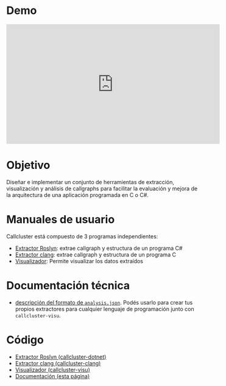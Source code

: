 # Demo

<iframe width="560" height="315" src="https://www.youtube.com/embed/N4CciKXP3C0" title="YouTube video player" frameborder="0" allow="accelerometer; autoplay; clipboard-write; encrypted-media; gyroscope; picture-in-picture" allowfullscreen></iframe>

# Objetivo
Diseñar e implementar un conjunto de herramientas de extracción, visualización y análisis de callgraphs para facilitar la evaluación y mejora de la arquitectura de una aplicación programada en C o C#.

# Manuales de usuario
Callcluster está compuesto de 3 programas independientes:
- [Extractor Roslyn](./dotnet): extrae callgraph y estructura de un programa C#
- [Extractor clang](./clang): extrae callgraph y estructura de un programa C
- [Visualizador](./visu): Permite visualizar los datos extraídos

# Documentación técnica
- [descripción del formato de `analysis.json`](./formato). Podés usarlo para crear tus propios extractores para cualquier lenguaje de programación junto con `callcluster-visu`.

# Código

- [Extractor Roslyn (callcluster-dotnet)](https://github.com/callcluster/callcluster-dotnet)
- [Extractor clang (callcluster-clang)](https://github.com/callcluster/callcluster-clang)
- [Visualizador (callcluster-visu)](https://github.com/callcluster/callcluster-visu)
- [Documentación (esta página)](https://github.com/callcluster/callcluster.github.io)
